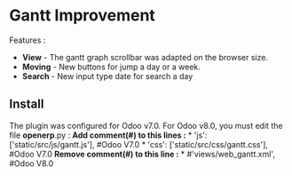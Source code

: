 # Gantt Improvement

Features :
* **View** - The gantt graph scrollbar was adapted on the browser size.
* **Moving** - New buttons for jump a day or a week.
* **Search** - New input type date for search a day

## Install
The plugin was configured for Odoo v7.0.
For Odoo v8.0, you must edit the file __openerp__.py :
**Add comment(#) to this lines :**
    * 'js': ['static/src/js/gantt.js'], #Odoo V7.0
    * 'css': ['static/src/css/gantt.css'], #Odoo V7.0
**Remove comment(#) to this line :**
    * #'views/web_gantt.xml', #Odoo V8.0
